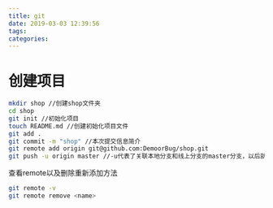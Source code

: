 ```yaml
---
title: git
date: 2019-03-03 12:39:56
tags:
categories:
---
```


# 创建项目
```bash
mkdir shop //创建shop文件夹
cd shop
git init //初始化项目
touch README.md //创建初始化项目文件
git add . 
git commit -m "shop" //本次提交信息简介
git remote add origin git@github.com:DemoorBug/shop.git
git push -u origin master //-u代表了关联本地分支和线上分支的master分支，以后就可以直接git push了
```
查看remote以及删除重新添加方法
```bash
git remote -v  
git remote remove <name>
```
